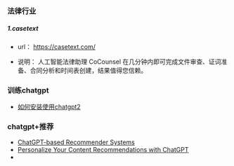 
### 法律行业

##### 1.casetext
- url：
https://casetext.com/

- 说明：
人工智能法律助理
CoCounsel 在几分钟内即可完成文件审查、证词准备、合同分析和时间表创建，结果值得您信赖。


### 训练chatgpt

- [如何安装使用chatgpt2](https://timhanewich.medium.com/running-openais-gpt-2-language-model-on-your-pc-5d5e1b9fbb8b)


### chatgpt+推荐
- [ChatGPT-based Recommender Systems](https://blog.reachsumit.com/posts/2023/05/chatgpt-for-recsys/)
- [Personalize Your Content Recommendations with ChatGPT](https://medium.com/@AIandInsights/personalize-your-content-recommendations-with-chatgpt-dbc7f9d59877)
- 

